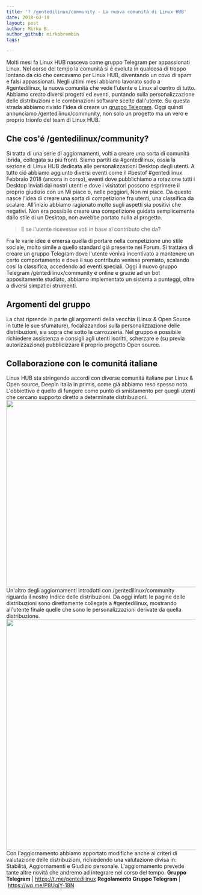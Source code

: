```yaml
---
title: '? /gentedilinux/community - La nuova comunitá di Linux HUB'
date: 2018-03-18
layout: post
author: Mirko B.
author_github: mirkobrombin
tags:

---
```

<p>Molti mesi fa Linux HUB nasceva come gruppo Telegram per appassionati Linux. Nel corso del tempo la comunitá si é evoluta in qualcosa di troppo lontano da ció che cercavamo per Linux HUB, diventando un covo di spam e falsi appassionati. Negli ultimi mesi abbiamo lavorato sodo a #gentedilinux, la nuova comunitá che vede l'utente e Linux al centro di tutto. Abbiamo creato diversi progetti ed eventi, puntando sulla personalizzazione delle distribuzioni e le combinazioni software scelte dall'utente. Su questa strada abbiamo rivisto l'idea di creare un <a href="https://t.me/gentedilinux">gruppo Telegram</a>. Oggi quindi annunciamo /gentedilinux/community, non solo un progetto ma un vero e proprio trionfo del team di Linux HUB.</p><h2>Che cos'é /gentedilinux/community?</h2><p>Si tratta di una serie di aggiornamenti, volti a creare una sorta di comunitá ibrida, collegata su piú fronti. Siamo partiti da #gentedilinux, ossia la sezione di Linux HUB dedicata alle personalizzazioni Desktop degli utenti. A tutto ció abbiamo aggiunto diversi eventi&nbsp;come il #bestof #gentedilinux Febbraio 2018 (ancora in corso), eventi dove pubblichiamo a rotazione tutti i Desktop inviati dai nostri utenti e dove i visitatori possono esprimere il proprio giudizio con un Mi piace o, nelle peggiori, Non mi piace. Da questo nasce l'idea di creare una sorta di competizione fra utenti, una classifica da scalare. All'inizio abbiamo ragionato molto sugli aspetti sia positivi che negativi. Non era possibile creare una competizione guidata semplicemente dallo stile di un Desktop, non avrebbe portato nulla al progetto.</p><blockquote>E se l'utente ricevesse voti in base al contributo che da?</blockquote><p>Fra le varie idee é emersa quella di portare nella competizione uno stile sociale, molto simile a quello standard giá presente nei Forum. Si trattava di creare un gruppo Telegram dove l'utente veniva incentivato a mantenere un certo comportamento e dove il suo contributo venisse premiato, scalando cosí la classifica, accedendo ad eventi speciali. Oggi il nuovo gruppo Telegram /gentedilinux/community é online e grazie ad un bot appositamente studiato, abbiamo implementato un sistema a punteggi, oltre a diversi simpatici strumenti.</p><h2>Argomenti del gruppo</h2><p>La chat riprende in parte gli argomenti della vecchia (Linux &amp; Open Source in tutte le sue sfumature), focalizzandosi sulla personalizzazione delle distribuzioni, sia sopra che sotto la carrozzeria. Nel gruppo é possibile richiedere assistenza e consigli agli utenti iscritti, scherzare e (su previa autorizzazione) pubblicizzare il proprio progetto Open source.</p><h2>Collaborazione con le comunitá italiane</h2><p>Linux HUB sta stringendo accordi con diverse comunitá italiane per Linux &amp; Open source, Deepin Italia in primis, come giá abbiamo reso spesso noto. L'obbiettivo é quello di fungere come punto di smistamento per quegli utenti che cercano supporto diretto a determinate distribuzioni. <a href="https://linuxhub.it/wordpress/wp-content/uploads/2018/03/Screenshot-2018-03-06-at-18.12.02.png"><img class=" size-full wp-image-356" alt="" height="496" src="https://linuxhub.it/wordpress/wp-content/uploads/2018/03/Screenshot-2018-03-06-at-18.12.02.png" width="1411" /></a> Un'altro degli aggiornamenti introdotti con /gentedilinux/community riguarda il nostro Indice delle distribuzioni. Da oggi infatti le pagine delle distribuzioni sono direttamente collegate a #gentedilinux, mostrando all'utente finale quelle che sono le personalizzazioni derivate da quella distribuzione. <a href="https://linuxhub.it/wordpress/wp-content/uploads/2018/03/Screenshot-2018-03-06-at-18.11.36.png"><img class=" size-full wp-image-357" alt="" height="613" src="https://linuxhub.it/wordpress/wp-content/uploads/2018/03/Screenshot-2018-03-06-at-18.11.36.png" width="1451" /></a>Con l'aggiornamento abbiamo apportato modifiche anche ai criteri di valutazione delle distribuzioni, richiedendo una valutazione divisa in: Stabilitá, Aggiornamenti e Giudizio personale. L'aggiornamento prevede tante altre novitá che andremo ad integrare nel corso del tempo. <strong>Gruppo Telegram</strong> | <a href="https://t.me/gentedilinux">https://t.me/gentedilinux</a> <strong>Regolamento Gruppo Telegram</strong> |&nbsp;<a href="https://wp.me/P8UqjY-18N">https://wp.me/P8UqjY-18N</a></p>